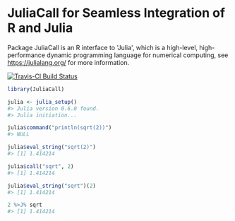 
<!-- README.md is generated from README.Rmd. Please edit that file -->
JuliaCall for Seamless Integration of R and Julia
=================================================

Package JuliaCall is an R interface to 'Julia', which is a high-level, high-performance dynamic programming language for numerical computing, see <https://julialang.org/> for more information.

[![Travis-CI Build Status](https://travis-ci.org/Non-Contradiction/JuliaCall.svg?branch=master)](https://travis-ci.org/Non-Contradiction/JuliaCall)

``` r
library(JuliaCall)

julia <- julia_setup()
#> Julia version 0.6.0 found.
#> Julia initiation...

julia$command("println(sqrt(2))")
#> NULL

julia$eval_string("sqrt(2)")
#> [1] 1.414214

julia$call("sqrt", 2)
#> [1] 1.414214

julia$eval_string("sqrt")(2)
#> [1] 1.414214

2 %>J% sqrt
#> [1] 1.414214
```
